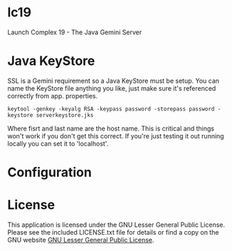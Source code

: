 # lc19
Launch Complex 19 - The Java Gemini Server

# Java KeyStore 

SSL is a Gemini requirement so a Java KeyStore must be 
setup. You can name the KeyStore file anything you like, 
just make sure it's referenced correctly from app.
properties. 

```
keytool -genkey -keyalg RSA -keypass password -storepass password -keystore serverkeystore.jks
```
Where fisrt and last name are the host name. This is 
critical and things won't work if you don't get this 
correct. If you're just testing it out running locally 
you can set it to 'localhost'.

# Configuration


# License

This application is licensed under the GNU Lesser General Public License. Please see the included LICENSE.txt file for details or find a copy on the GNU website [GNU Lesser General Public License](https://www.gnu.org/licenses/lgpl-3.0.en.html).